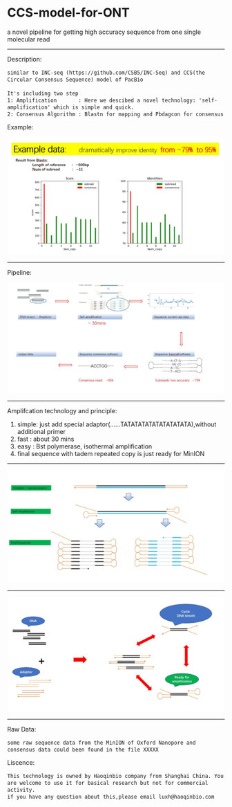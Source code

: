 # CCS-model-for-ONT
a novel pipeline for getting high accuracy sequence from one single molecular read
__________________________________________________________________________________________________________________________________________
Description:

    similar to INC-seq (https://github.com/CSB5/INC-Seq) and CCS(the Circular Consensus Sequence) model of PacBio

    It's including two step 
    1: Amplification       : Here we descibed a novel technology: 'self-amplification' which is simple and quick.
    2: Consensus Algorithm : Blastn for mapping and Pbdagcon for consensus
 
Example:

![Example](https://github.com/Nicklu-HQ/CCS-model-for-ONT/raw/master/loadpicture/example_01.JPG)

__________________________________________________________________________________________________________________________________________

Pipeline:

![pipeline](https://github.com/Nicklu-HQ/CCS-model-for-ONT/raw/master/loadpicture/pipeline_01.JPG)


__________________________________________________________________________________________________________________________________________

Amplifcation technology and principle:
1. simple: just add special adaptor(......TATATATATATATATATATA),without additional primer
2. fast  : about 30 mins
3. easy  : Bst polymerase, isothermal amplification
4. final sequence with tadem repeated copy is just ready for MinION
_____________________________________________________________________________________________________________________________________________

![amplification_01](https://github.com/Nicklu-HQ/CCS-model-for-ONT/raw/master/loadpicture/amplification_01.JPG)
_____________________________________________________________________________________________________________________________________________
![amplification_02](https://github.com/Nicklu-HQ/CCS-model-for-ONT/raw/master/loadpicture/amplification_02.JPG)


__________________________________________________________________________________________________________________________________________
Raw Data:

    some raw sequence data from the MinION of Oxford Nanopore and consensus data could been found in the file XXXXX
  

Liscence:
    
    This technology is owned by Haoqinbio company from Shanghai China. You are welcome to use it for basical research but not for commercial activity.
    if you have any question about this,please email luxh@haoqinbio.com


